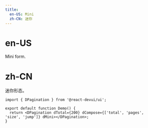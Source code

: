 ```yaml
---
title:
  en-US: Mini
  zh-CN: 迷你
---
```


# en-US

Mini form.

# zh-CN

迷你形态。

```tsx
import { DPagination } from '@react-devui/ui';

export default function Demo() {
  return <DPagination dTotal={200} dCompose={['total', 'pages', 'size', 'jump']} dMini></DPagination>;
}
```
